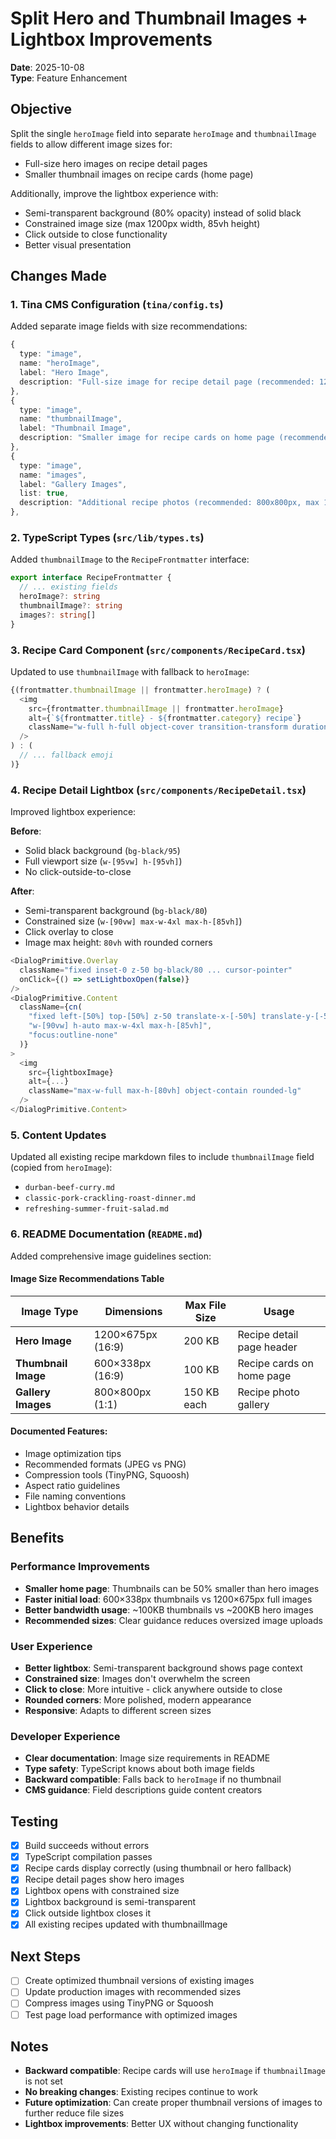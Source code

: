 # Split Hero and Thumbnail Images + Lightbox Improvements

**Date**: 2025-10-08  
**Type**: Feature Enhancement

## Objective

Split the single `heroImage` field into separate `heroImage` and `thumbnailImage` fields to allow different image sizes for:
- Full-size hero images on recipe detail pages
- Smaller thumbnail images on recipe cards (home page)

Additionally, improve the lightbox experience with:
- Semi-transparent background (80% opacity) instead of solid black
- Constrained image size (max 1200px width, 85vh height)
- Click outside to close functionality
- Better visual presentation

## Changes Made

### 1. Tina CMS Configuration (`tina/config.ts`)

Added separate image fields with size recommendations:

```typescript
{
  type: "image",
  name: "heroImage",
  label: "Hero Image",
  description: "Full-size image for recipe detail page (recommended: 1200x675px, max 200KB)",
},
{
  type: "image",
  name: "thumbnailImage",
  label: "Thumbnail Image",
  description: "Smaller image for recipe cards on home page (recommended: 600x338px, max 100KB)",
},
{
  type: "image",
  name: "images",
  label: "Gallery Images",
  list: true,
  description: "Additional recipe photos (recommended: 800x800px, max 150KB each)",
},
```

### 2. TypeScript Types (`src/lib/types.ts`)

Added `thumbnailImage` to the `RecipeFrontmatter` interface:

```typescript
export interface RecipeFrontmatter {
  // ... existing fields
  heroImage?: string
  thumbnailImage?: string
  images?: string[]
}
```

### 3. Recipe Card Component (`src/components/RecipeCard.tsx`)

Updated to use `thumbnailImage` with fallback to `heroImage`:

```typescript
{(frontmatter.thumbnailImage || frontmatter.heroImage) ? (
  <img
    src={frontmatter.thumbnailImage || frontmatter.heroImage}
    alt={`${frontmatter.title} - ${frontmatter.category} recipe`}
    className="w-full h-full object-cover transition-transform duration-300 group-hover:scale-105"
  />
) : (
  // ... fallback emoji
)}
```

### 4. Recipe Detail Lightbox (`src/components/RecipeDetail.tsx`)

Improved lightbox experience:

**Before**:
- Solid black background (`bg-black/95`)
- Full viewport size (`w-[95vw] h-[95vh]`)
- No click-outside-to-close

**After**:
- Semi-transparent background (`bg-black/80`)
- Constrained size (`w-[90vw] max-w-4xl max-h-[85vh]`)
- Click overlay to close
- Image max height: `80vh` with rounded corners

```typescript
<DialogPrimitive.Overlay 
  className="fixed inset-0 z-50 bg-black/80 ... cursor-pointer"
  onClick={() => setLightboxOpen(false)}
/>
<DialogPrimitive.Content 
  className={cn(
    "fixed left-[50%] top-[50%] z-50 translate-x-[-50%] translate-y-[-50%]",
    "w-[90vw] h-auto max-w-4xl max-h-[85vh]",
    "focus:outline-none"
  )}
>
  <img
    src={lightboxImage}
    alt={...}
    className="max-w-full max-h-[80vh] object-contain rounded-lg"
  />
</DialogPrimitive.Content>
```

### 5. Content Updates

Updated all existing recipe markdown files to include `thumbnailImage` field (copied from `heroImage`):

- `durban-beef-curry.md`
- `classic-pork-crackling-roast-dinner.md`
- `refreshing-summer-fruit-salad.md`

### 6. README Documentation (`README.md`)

Added comprehensive image guidelines section:

#### Image Size Recommendations Table

| Image Type | Dimensions | Max File Size | Usage |
|------------|------------|---------------|-------|
| **Hero Image** | 1200×675px (16:9) | 200 KB | Recipe detail page header |
| **Thumbnail Image** | 600×338px (16:9) | 100 KB | Recipe cards on home page |
| **Gallery Images** | 800×800px (1:1) | 150 KB each | Recipe photo gallery |

#### Documented Features:
- Image optimization tips
- Recommended formats (JPEG vs PNG)
- Compression tools (TinyPNG, Squoosh)
- Aspect ratio guidelines
- File naming conventions
- Lightbox behavior details

## Benefits

### Performance Improvements
- **Smaller home page**: Thumbnails can be 50% smaller than hero images
- **Faster initial load**: 600×338px thumbnails vs 1200×675px full images
- **Better bandwidth usage**: ~100KB thumbnails vs ~200KB hero images
- **Recommended sizes**: Clear guidance reduces oversized image uploads

### User Experience
- **Better lightbox**: Semi-transparent background shows page context
- **Constrained size**: Images don't overwhelm the screen
- **Click to close**: More intuitive - click anywhere outside to close
- **Rounded corners**: More polished, modern appearance
- **Responsive**: Adapts to different screen sizes

### Developer Experience
- **Clear documentation**: Image size requirements in README
- **Type safety**: TypeScript knows about both image fields
- **Backward compatible**: Falls back to `heroImage` if no thumbnail
- **CMS guidance**: Field descriptions guide content creators

## Testing

- [x] Build succeeds without errors
- [x] TypeScript compilation passes
- [x] Recipe cards display correctly (using thumbnail or hero fallback)
- [x] Recipe detail pages show hero images
- [x] Lightbox opens with constrained size
- [x] Lightbox background is semi-transparent
- [x] Click outside lightbox closes it
- [x] All existing recipes updated with thumbnailImage

## Next Steps

- [ ] Create optimized thumbnail versions of existing images
- [ ] Update production images with recommended sizes
- [ ] Compress images using TinyPNG or Squoosh
- [ ] Test page load performance with optimized images

## Notes

- **Backward compatible**: Recipe cards will use `heroImage` if `thumbnailImage` is not set
- **No breaking changes**: Existing recipes continue to work
- **Future optimization**: Can create proper thumbnail versions of images to further reduce file sizes
- **Lightbox improvements**: Better UX without changing functionality
